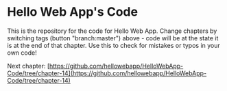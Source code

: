 Hello Web App's Code
====================

This is the repository for the code for Hello Web App. Change chapters by
switching tags (button "branch:master") above - code will be at the state it is
at the end of that chapter. Use this to check for mistakes or typos in your own
code!

Next chapter:
[https://github.com/hellowebapp/HelloWebApp-Code/tree/chapter-14](https://github.com/hellowebapp/HelloWebApp-Code/tree/chapter-14)
